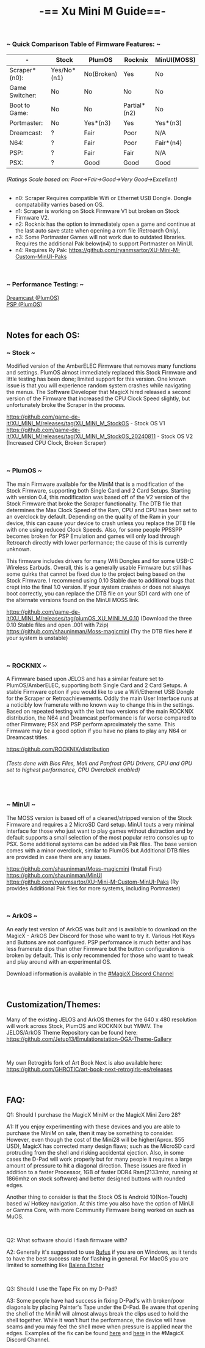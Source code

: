 <div align="center">
  
  # **-== Xu Mini M Guide==-**

</div>

<br>
  
### ~ Quick Comparison Table of Firmware Features: ~

</div>

| - | Stock | PlumOS | Rocknix | MinUI(MOSS) |
| -- | -- | -- | -- | -- |
| Scraper*(n0): | Yes/No*(n1) | No(Broken) | Yes | No |
| Game Switcher: | No | No | No | No |
| Boot to Game: | No | No | Partial*(n2) | No |
| Portmaster: | No | Yes*(n3) | Yes | Yes*(n3) |
| Dreamcast: | ? | Fair | Poor | N/A |
| N64: | ? | Fair | Poor | Fair*(n4) |
| PSP: | ? | Fair | Fair | N/A |
| PSX: | ? | Good | Good | Good |


###### (Ratings Scale based on: Poor->Fair->Good->Very Good->Excellent)
- n0: Scraper Requires compatible Wifi or Ethernet USB Dongle. Dongle compatability varries based on OS. 
- n1: Scraper is working on Stock Firmware V1 but broken on Stock Firmware V2.
- n2: Rocknix has the option to immediately open a game and continue at the last auto save state when opening a rom file (Retroarch Only).
- n3: Some Portmaster Games will not work due to outdated libraries. Requires the additional Pak below(n4) to support Portmaster on MinUI. 
- n4: Requires Ry Pak: https://github.com/ryanmsartor/XU-Mini-M-Custom-MinUI-Paks

<br>

### ~ Performance Testing: ~

[Dreamcast (PlumOS)](https://docs.google.com/spreadsheets/d/e/2PACX-1vRA0rB9W96J_3Y57vl9kGSeiQTYB80dM1LOwPrW2wcXC-7lUwLjK_vUXydUDOUlAGYJ62GQWxg4eDBd/pubhtml)
<br>
[PSP (PlumOS)](https://docs.google.com/spreadsheets/d/e/2PACX-1vSX9Mcinj3PZe8gIyBt-HLdAdc9uOxxbGVLINe2Gi-GULrorNbumlYResiqtvsrhnVNXzdTksaPQGvU/pubhtml)


<br>

## Notes for each OS:

### ~ Stock ~

Modified version of the AmberELEC Firmware that removes many functions and settings. PlumOS almost immediately replaced this Stock Firmware and little testing has been done; limited support for this version. One known issue is that you will experience random system crashes while navigating the menus. The Software Developer that MagicX hired released a second version of the Firmware that increased the CPU Clock Speed slightly, but unfortunately broke the Scraper in the process.

https://github.com/game-de-it/XU_MINI_M/releases/tag/XU_MINI_M_StockOS - Stock OS V1
<br>
https://github.com/game-de-it/XU_MINI_M/releases/tag/XU_MINI_M_StockOS_20240811 - Stock OS V2 (Increased CPU Clock, Broken Scraper)

<br>

### ~ PlumOS ~

The main Firmware available for the MiniM that is a modification of the Stock Firmware, supporting both Single Card and 2 Card Setups. Starting with version 0.4, this modification was based off of the V2 version of the Stock Firmware that broke the Scraper functionality. The DTB file that determines the Max Clock Speed of the Ram, CPU and CPU has been set to an overclock by default. Depending on the quality of the Ram in your device, this can cause your device to crash unless you replace the DTB file with one using reduced Clock Speeds. Also, for some people PPSSPP becomes broken for PSP Emulation and games will only load through Retroarch directly with lower performance; the cause of this is currently unknown.
<br>

This firmware includes drivers for many Wifi Dongles and for some USB-C Wireless Earbuds. Overall, this is a generally usable Firmware but still has some quirks that cannot be fixed due to the project being based on the Stock Firmware. I recommend using 0.10 Stable due to additional bugs that crept into the final 1.0 version. If your system crashes or does not always boot correctly, you can replace the DTB file on your SD1 card with one of the alternate versions found on the MinUI MOSS link.

https://github.com/game-de-it/XU_MINI_M/releases/tag/plumOS_XU_MINI_M_0.10 (Download the three 0.10 Stable files and open .001 with 7zip)
<br>
https://github.com/shauninman/Moss-magicmini (Try the DTB files here if your system is unstable)

<br>

### ~ ROCKNIX ~

A Firmware based upon JELOS and has a similar feature set to PlumOS/AmberELEC, supporting both Single Card and 2 Card Setups. A stable Firmware option if you would like to use a Wifi/Ethernet USB Dongle for the Scraper or Retroachievements. Oddly the main User Interface runs at a noticibly low framerate with no known way to change this in the settings. Based on repeated testing with the last two versions of the main ROCKNIX distribution, the N64 and Dreamcast performance is far worse compared to other Firmware; PSX and PSP perform aproximately the same. This Firmware may be a good option if you have no plans to play any N64 or Dreamcast titles.

https://github.com/ROCKNIX/distribution

###### (Tests done with Bios Files, Mali and Panfrost GPU Drivers, CPU and GPU set to highest performance, CPU Overclock enabled)

<br>

### ~ MinUI ~

The MOSS version is based off of a cleaned/stripped version of the Stock Firmware and requires a 2 MicroSD Card setup. MinUI touts a very minimal interface for those who just want to play games without distraction and by default supports a small selection of the most popular retro consoles up to PSX. Some additional systems can be added via Pak files. The base version comes with a minor overclock, similar to PlumOS but Additional DTB files are provided in case there are any issues.

https://github.com/shauninman/Moss-magicmini (Install First)
<br>
https://github.com/shauninman/MinUI
<br>
https://github.com/ryanmsartor/XU-Mini-M-Custom-MinUI-Paks (Ry provides Additional Pak files for more systems, including Portmaster)

<br>

### ~ ArkOS ~

An early test version of ArkOS was built and is available to download on the MagicX - ArkOS Dev Discord for those who want to try it. Various Hot Keys and Buttons are not configured. PSP performance is much better and has less framerate dips than other Firmware but the button configuration is broken by default. This is only recommended for those who want to tweak and play around with an experimental OS.

Download information is available in the [#MagicX Discord Channel](https://discord.com/channels/741895796315914271/1231671960036184194/1309895866865291365)

<br>

## Customization/Themes:

Many of the existing JELOS and ArkOS themes for the 640 x 480 resolution will work across Stock, PlumOS and ROCKNIX but YMMV. The JELOS/ArkOS Theme Repository can be found here: https://github.com/Jetup13/Emulationstation-OGA-Theme-Gallery

<br>

My own Retrogirls fork of Art Book Next is also available here: https://github.com/GHROTIC/art-book-next-retrogirls-es/releases

<br>

## FAQ:

Q1: Should I purchase the MagicX MiniM or the MagicX Mini Zero 28?
<br>

A1: If you enjoy experimenting with these devices and you are able to purchase the MiniM on sale, then it may be something to consider. However, even though the cost of the Mini28 will be higher(Aprox. $55 USD), MagicX has corrected many design flaws; such as the MicroSD card protruding from the shell and risking accidental ejection. Also, in some cases the D-Pad will work properly but for many people it requires a large amount of pressure to hit a diagonal direction. These issues are fixed in addition to a faster Processor, 1GB of faster DDR4 Ram(2133mhz, running at 1866mhz on stock software) and better designed buttons with rounded edges. 

Another thing to consider is that the Stock OS is Android 10(Non-Touch) based w/ Hotkey navigation. At this time you also have the option of MinUI or Gamma Core, with more Community Firmware being worked on such as MuOS.

<br>

Q2: What software should I flash firmware with?
<br>

A2: Generally it's suggested to use [Rufus](https://rufus.ie/en/) if you are on Windows, as it tends to have the best success rate for flashing in general. For MacOS you are limited to something like [Balena Etcher](https://etcher.balena.io/)

<br>

Q3: Should I use the Tape Fix on my D-Pad?
<br>

A3: Some people have had success in fixing D-Pad's with broken/poor diagonals by placing Painter's Tape under the D-Pad. Be aware that opening the shell of the MiniM will almost always break the clips used to hold the shell together. While it won't hurt the performance, the device will have seams and you may feel the shell move when pressure is applied near the edges. Examples of the fix can be found [here](https://discord.com/channels/741895796315914271/1231671960036184194/1268988801443823678) and [here](https://discord.com/channels/741895796315914271/1231671960036184194/1269305515679416450) in the #MagicX Discord Channel.

<br>
